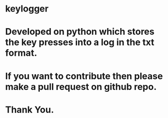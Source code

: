 # keylogger
# Developed on python which stores the key presses into a log in the txt format.
# If you want to contribute then please make a pull request on github repo.
# Thank You.
